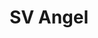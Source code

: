 ---
layout: firm_page
title: "SV Angel"
id: "svangel.com"
permalink: "/svangelsvangel.com/"
website: "https://svangel.com"
offices: "San Francisco (United States)"
investment_stages: "Seed, Series A"
portfolio_companies: "Google, Twitter, Meta, Airbnb, Coinbase, Stripe, Pinterest, Databricks, Eventbrite, Cedar, Vercel, Human Interest, Rupa Health, Coactive, Xata.io, Kudos, District, Airplane, Heap, TalkBin"
portfolio_link: "https://svangel.com/portfolio"
investment_markets: "Software, TMT"
founded_year: "1992"
description: "SV Angel is a long-term investor in founders, focused on creating impact beyond business. They are known for their hyper-engaged, founder-focused, and community-oriented approach, leveraging their extensive network to support portfolio companies at critical inflection points."
linkedin: "https://www.linkedin.com/company/sv-angel"
twitter: "https://twitter.com/svangel"
instagram: ""
team_page: "https://svangel.com/about/team"
investor_type: "Angel Investor, Venture Capital"
crunchbase: "https://www.crunchbase.com/organization/sv-angel"
pitchbook: "https://pitchbook.com/profiles/investor/50980-60"

# SEO Optimization
meta_title: "SV Angel - VC Firm - projectstartups.com"
meta_description: "SV Angel, SV Angel is a long-term investor in founders, focused on creating impact beyond business. They are known for their hyper-engaged, founder-focused, and..."
meta_keywords: "SV Angel, Software, TMT, VC firm, venture capital, startup investor, projectstartups.com"
canonical_url: "https://vc.projectstartups.com/svangelsvangel.com/"
---
